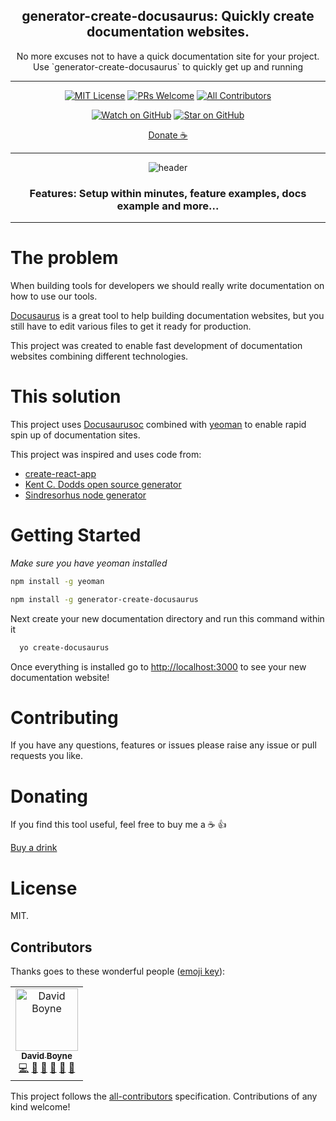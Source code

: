 <div align="center">

<h2>generator-create-docusaurus: Quickly create documentation websites.</h2>
<p>No more excuses not to have a quick documentation site for your project. Use `generator-create-docusaurus` to quickly get up and running</p>

  <hr />

[![MIT License][license-badge]][license]
[![PRs Welcome][prs-badge]][prs]
[![All Contributors](https://img.shields.io/badge/all_contributors-11-orange.svg?style=flat-square)](#contributors)

[![Watch on GitHub][github-watch-badge]][github-watch]
[![Star on GitHub][github-star-badge]][github-star]

[Donate ☕](https://www.paypal.me/boyney123/5)

<hr />

<img alt="header" src="./images/demo.gif" />

  <h3>Features: Setup within minutes, feature examples, docs example and more...</h3>

</div>

<hr/>

# The problem

When building tools for developers we should really write documentation on how to use our tools.

[Docusaurus](https://docusaurus.io/) is a great tool to help building documentation websites, but you still have to edit various files to get it ready for production.

This project was created to enable fast development of documentation websites combining different technologies.

# This solution

This project uses [Docusaurusoc](https://docusaurus.io/) combined with [yeoman](https://yeoman.io/) to enable rapid spin up of documentation sites.

This project was inspired and uses code from:

- [create-react-app](https://github.com/facebook/create-react-app)
- [Kent C. Dodds open source generator](https://github.com/kentcdodds/generator-kcd-oss)
- [Sindresorhus node generator](https://github.com/sindresorhus/generator-nm)

# Getting Started

_Make sure you have yeoman installed_

```sh
npm install -g yeoman
```

```sh
npm install -g generator-create-docusaurus
```

Next create your new documentation directory and run this command within it

```sh
  yo create-docusaurus
```

Once everything is installed go to [http://localhost:3000](http://localhost:3000) to see your new documentation website!

# Contributing

If you have any questions, features or issues please raise any issue or pull requests you like.

[license-badge]: https://img.shields.io/github/license/boyney123/generator-create-docusaurus.svg?color=yellow
[license]: https://github.com/boyney123/generator-create-docusaurus/blob/master/LICENSE
[prs-badge]: https://img.shields.io/badge/PRs-welcome-brightgreen.svg?style=flat-square
[prs]: http://makeapullrequest.com
[github-watch-badge]: https://img.shields.io/github/watchers/boyney123/generator-create-docusaurus.svg?style=social
[github-watch]: https://github.com/boyney123/generator-create-docusaurus/watchers
[github-star-badge]: https://img.shields.io/github/stars/boyney123/generator-create-docusaurus.svg?style=social
[github-star]: https://github.com/boyney123/generator-create-docusaurus/stargazers

# Donating

If you find this tool useful, feel free to buy me a ☕ 👍

[Buy a drink](https://www.paypal.me/boyney123/5)

# License

MIT.

## Contributors

Thanks goes to these wonderful people ([emoji key](https://allcontributors.org/docs/en/emoji-key)):

<!-- ALL-CONTRIBUTORS-LIST:START - Do not remove or modify this section -->
<!-- prettier-ignore -->
<table><tr><td align="center"><a href="https://medium.com/@boyney123"><img src="https://avatars1.githubusercontent.com/u/3268013?v=4" width="100px;" alt="David Boyne"/><br /><sub><b>David Boyne</b></sub></a><br /><a href="https://github.com/boyney123/mockit/commits?author=boyney123" title="Code">💻</a> <a href="https://github.com/boyney123/mockit/commits?author=boyney123" title="Documentation">📖</a> <a href="#design-boyney123" title="Design">🎨</a> <a href="#ideas-boyney123" title="Ideas, Planning, & Feedback">🤔</a> <a href="#review-boyney123" title="Reviewed Pull Requests">👀</a> <a href="#tool-boyney123" title="Tools">🔧</a></td></tr></table>

<!-- ALL-CONTRIBUTORS-LIST:END -->

This project follows the [all-contributors](https://github.com/all-contributors/all-contributors) specification. Contributions of any kind welcome!
